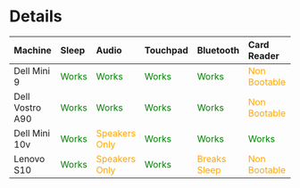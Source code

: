 # Details #

| Machine | Sleep | Audio | Touchpad | Bluetooth | Card Reader | Ethernet |
|:--------|:------|:------|:---------|:----------|:------------|:---------|
| Dell Mini 9 | <font color='green'>Works</font> | <font color='green'>Works</font> | <font color='green'>Works</font> | <font color='green'>Works</font> | <font color='orange'>Non Bootable</font> | <font color='green'>Works</font> |
| Dell Vostro A90 | <font color='green'>Works</font> | <font color='green'>Works</font> | <font color='green'>Works</font> | <font color='green'>Works</font> | <font color='orange'>Non Bootable</font> | <font color='green'>Works</font> |
| Dell Mini 10v| <font color='green'>Works</font> | <font color='orange'>Speakers Only</font> | <font color='green'>Works</font> | <font color='green'>Works</font> | <font color='green'>Works</font> | <font color='green'>Works</font> |
| Lenovo S10 | <font color='green'>Works</font> | <font color='orange'>Speakers Only</font> | <font color='green'>Works</font> | <font color='orange'>Breaks Sleep</font> | <font color='orange'>Non Bootable</font> | <font color='red'>Unsupported</font> |